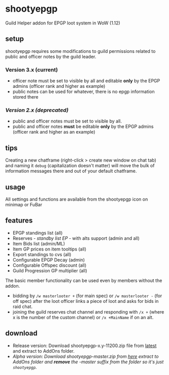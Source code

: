 # shootyepgp
Guild Helper addon for EPGP loot system in WoW (1.12)

## setup
shootyepgp requires some modifications to guild permissions related to public and officer notes by the guild leader.  

### Version 3.x (current)
- officer note must be set to visible by all and editable **only** by the EPGP admins (officer rank and higher as example)
- public notes can be used for whatever, there is no epgp information stored there

### _Version 2.x (deprecated)_ 
- public and officer notes must be set to visible by all.
- public and officer notes **must** be editable **only** by the EPGP admins (officer rank and higher as an example)

## tips
Creating a new chatframe (right-click > create new window on chat tab) and naming it `debug` (capitalization doesn't matter) will move the bulk of information messages there and out of your default chatframe.

## usage
All settings and functions are available from the shootyepgp icon on minimap or FuBar

## features
- EPGP standings list (all)
- Reserves - *standby list EP* - with alts support (admin and all)
- Item Bids list (admin/ML)
- Item GP prices on item tooltips (all)
- Export standings to cvs (all)
- Configurable EPGP Decay (admin)
- Configurable Offspec discount (all)
- Guild Progression GP multiplier (all)

The basic member functionality can be used even by members without the addon. 
- bidding by `/w masterlooter +` (for main spec) or `/w masterlooter -` (for off spec) after the loot officer links a piece of loot and asks for bids in raid chat.
- joining the guild reserves chat channel and responding with `/x +` (where x is the number of the custom channel) or `/x +MainName` if on an alt.

## download
- Release version: Download shootyepgp-x.y-11200.zip file from [latest](https://github.com/Road-block/shootyepgp/releases/latest) and extract to AddOns folder.
- *Alpha version: Download shootyepgp-master.zip from [here](https://github.com/Road-block/shootyepgp/archive/master.zip) extract to AddOns folder and **remove** the -master suffix from the folder so it's just `shootyepgp`.*
